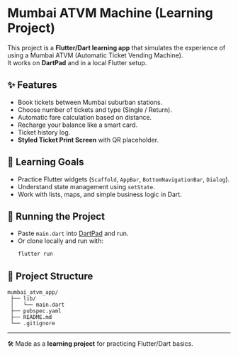# Mumbai ATVM Machine (Learning Project)
This project is a **Flutter/Dart learning app** that simulates the experience of using a Mumbai ATVM (Automatic Ticket Vending Machine).  
It works on **DartPad** and in a local Flutter setup.

## ✨ Features
- Book tickets between Mumbai suburban stations.
- Choose number of tickets and type (Single / Return).
- Automatic fare calculation based on distance.
- Recharge your balance like a smart card.
- Ticket history log.
- **Styled Ticket Print Screen** with QR placeholder.

## 🎯 Learning Goals
- Practice Flutter widgets (`Scaffold`, `AppBar`, `BottomNavigationBar`, `Dialog`).
- Understand state management using `setState`.
- Work with lists, maps, and simple business logic in Dart.

## 🚀 Running the Project
- Paste `main.dart` into [DartPad](https://dartpad.dev/) and run.
- Or clone locally and run with:
  ```bash
  flutter run
  ```

## 📂 Project Structure
```
mumbai_atvm_app/
 ├── lib/
 │   └── main.dart
 ├── pubspec.yaml
 ├── README.md
 └── .gitignore
```

---
🛠 Made as a **learning project** for practicing Flutter/Dart basics.
